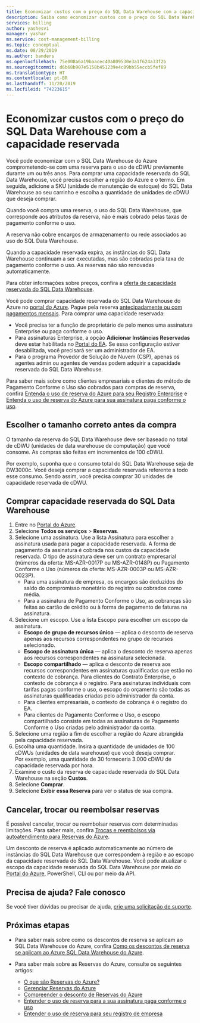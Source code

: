 ```yaml
---
title: Economizar custos com o preço do SQL Data Warehouse com a capacidade reservada do Azure
description: Saiba como economizar custos com o preço do SQL Data Warehouse com a capacidade reservada para economizar dinheiro.
services: billing
author: yashesvi
manager: yashar
ms.service: cost-management-billing
ms.topic: conceptual
ms.date: 08/29/2019
ms.author: banders
ms.openlocfilehash: 75e008a6a19baacec40a809530e3a1f624a33f2b
ms.sourcegitcommit: d6b68b907e5158b451239e4c09bb55eccb5fef89
ms.translationtype: HT
ms.contentlocale: pt-BR
ms.lasthandoff: 11/20/2019
ms.locfileid: "74223615"
---
```

# <a name="save-costs-for-sql-data-warehouse-charges-with-reserved-capacity"></a>Economizar custos com o preço do SQL Data Warehouse com a capacidade reservada

Você pode economizar com o SQL Data Warehouse do Azure comprometendo-se com uma reserva para o uso de cDWU previamente durante um ou três anos. Para comprar uma capacidade reservada do SQL Data Warehouse, você precisa escolher a região do Azure e o termo. Em seguida, adicione a SKU (unidade de manutenção de estoque) do SQL Data Warehouse ao seu carrinho e escolha a quantidade de unidades de cDWU que deseja comprar.

Quando você compra uma reserva, o uso do SQL Data Warehouse, que corresponde aos atributos da reserva, não é mais cobrado pelas taxas de pagamento conforme o uso.

A reserva não cobre encargos de armazenamento ou rede associados ao uso do SQL Data Warehouse.

Quando a capacidade reservada expira, as instâncias do SQL Data Warehouse continuam a ser executadas, mas são cobradas pela taxa de pagamento conforme o uso. As reservas não são renovadas automaticamente.

Para obter informações sobre preços, confira a [oferta de capacidade reservada do SQL Data Warehouse](https://azure.microsoft.com/pricing/details/sql-data-warehouse/gen2/).

Você pode comprar capacidade reservada do SQL Data Warehouse do Azure no [portal do Azure](https://portal.azure.com/#blade/Microsoft_Azure_Reservations/ReservationsBrowseBlade). Pague pela reserva [antecipadamente ou com pagamentos mensais](billing-monthly-payments-reservations.md). Para comprar uma capacidade reservada:

- Você precisa ter a função de proprietário de pelo menos uma assinatura Enterprise ou paga conforme o uso.
- Para assinaturas Enterprise, a opção **Adicionar Instâncias Reservadas** deve estar habilitada no [Portal do EA](https://ea.azure.com/). Se essa configuração estiver desabilitada, você precisará ser um administrador de EA.
- Para o programa Provedor de Solução de Nuvem (CSP), apenas os agentes admin ou agentes de vendas podem adquirir a capacidade reservada do SQL Data Warehouse.

Para saber mais sobre como clientes empresariais e clientes do método de Pagamento Conforme o Uso são cobrados para compras de reserva, confira [Entenda o uso de reserva do Azure para seu Registro Enterprise](billing-understand-reserved-instance-usage-ea.md) e [Entenda o uso de reserva do Azure para sua assinatura paga conforme o uso](billing-understand-reserved-instance-usage.md).

## <a name="choose-the-right-size-before-purchase"></a>Escolher o tamanho correto antes da compra

O tamanho da reserva do SQL Data Warehouse deve ser baseado no total de cDWU (unidades de data warehouse de computação) que você consome. As compras são feitas em incrementos de 100 cDWU.

Por exemplo, suponha que o consumo total do SQL Data Warehouse seja de DW3000c. Você deseja comprar a capacidade reservada referente a todo esse consumo. Sendo assim, você precisa comprar 30 unidades de capacidade reservada de cDWU.

## <a name="buy-sql-data-warehouse-reserved-capacity"></a>Comprar capacidade reservada do SQL Data Warehouse

1. Entre no [Portal do Azure](https://portal.azure.com/).
2. Selecione **Todos os serviços** > **Reservas**.
3. Selecione uma assinatura. Use a lista Assinatura para escolher a assinatura usada para pagar a capacidade reservada. A forma de pagamento da assinatura é cobrada nos custos da capacidade reservada. O tipo de assinatura deve ser um contrato empresarial (números da oferta: MS-AZR-0017P ou MS-AZR-0148P) ou Pagamento Conforme o Uso (números da oferta: MS-AZR-0003P ou MS-AZR-0023P).
   - Para uma assinatura de empresa, os encargos são deduzidos do saldo do compromisso monetário do registro ou cobrados como média.
   - Para a assinatura de Pagamento Conforme o Uso, as cobranças são feitas ao cartão de crédito ou à forma de pagamento de faturas na assinatura.
4. Selecione um escopo. Use a lista Escopo para escolher um escopo da assinatura.
   - **Escopo de grupo de recursos único** — aplica o desconto de reserva apenas aos recursos correspondentes no grupo de recursos selecionado.
   - **Escopo de assinatura única** — aplica o desconto de reserva apenas aos recursos correspondentes na assinatura selecionada.
   - **Escopo compartilhado** — aplica o desconto de reserva aos recursos correspondentes em assinaturas qualificadas que estão no contexto de cobrança. Para clientes do Contrato Enterprise, o contexto de cobrança é o registro. Para assinaturas individuais com tarifas pagas conforme o uso, o escopo do orçamento são todas as assinaturas qualificadas criadas pelo administrador da conta.
   - Para clientes empresariais, o contexto de cobrança é o registro do EA.
   - Para clientes de Pagamento Conforme o Uso, o escopo compartilhado consiste em todas as assinaturas de Pagamento Conforme o Uso criadas pelo administrador da conta.
5. Selecione uma região a fim de escolher a região do Azure abrangida pela capacidade reservada.
6. Escolha uma quantidade. Insira a quantidade de unidades de 100 cDWUs (unidades de data warehouse) que você deseja comprar.    
   Por exemplo, uma quantidade de 30 forneceria 3.000 cDWU de capacidade reservada por hora.
7. Examine o custo da reserva de capacidade reservada do SQL Data Warehouse na seção **Custos**.
8. Selecione **Comprar**.
9. Selecione **Exibir essa Reserva** para ver o status de sua compra.

## <a name="cancel-exchange-or-refund-reservations"></a>Cancelar, trocar ou reembolsar reservas

É possível cancelar, trocar ou reembolsar reservas com determinadas limitações. Para saber mais, confira [Trocas e reembolsos via autoatendimento para Reservas do Azure](billing-azure-reservations-self-service-exchange-and-refund.md).

Um desconto de reserva é aplicado automaticamente ao número de instâncias do SQL Data Warehouse que correspondem à região e ao escopo da capacidade reservada do SQL Data Warehouse. Você pode atualizar o escopo da capacidade reservada do SQL Data Warehouse por meio do [Portal do Azure](https://portal.azure.com/), PowerShell, CLI ou por meio da API.

## <a name="need-help-contact-us"></a>Precisa de ajuda? Fale conosco

Se você tiver dúvidas ou precisar de ajuda, [crie uma solicitação de suporte](https://portal.azure.com/).

## <a name="next-steps"></a>Próximas etapas

- Para saber mais sobre como os descontos de reserva se aplicam ao SQL Data Warehouse do Azure, confira [Como os descontos de reserva se aplicam ao Azure SQL Data Warehouse do Azure](billing-prepay-sql-data-warehouse-charges-with-reserved-capacity.md).

- Para saber mais sobre as Reservas do Azure, consulte os seguintes artigos:
  - [O que são Reservas do Azure?](billing-save-compute-costs-reservations.md)
  - [Gerenciar Reservas do Azure](billing-manage-reserved-vm-instance.md)
  - [Compreender o desconto de Reservas do Azure](billing-understand-reservation-charges.md)
  - [Entender o uso de reserva para a sua assinatura paga conforme o uso](billing-understand-reserved-instance-usage.md)
  - [Entender o uso de reserva para seu registro de empresa](billing-understand-reserved-instance-usage-ea.md)
